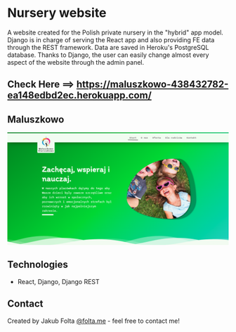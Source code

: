 # Nursery website
A website created for the Polish private nursery in the "hybrid" app model. Django is in charge of serving the React app and also providing FE data through the REST framework. Data are saved in Heroku's PostgreSQL database.
Thanks to Django, the user can easily change almost every aspect of the website through the admin panel.

## Check Here ==> https://maluszkowo-438432782-ea148edbd2ec.herokuapp.com/

## Maluszkowo
![Portfolio](./src/assets/images/nursery.png)

## Technologies
* React, Django, Django REST

## Contact
Created by Jakub Folta [@folta.me](https://www.folta.me/) - feel free to contact me!<br/>
